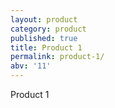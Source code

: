 ```yaml
---
layout: product
category: product
published: true
title: Product 1
permalink: product-1/
abv: '11'
---
```


Product 1
